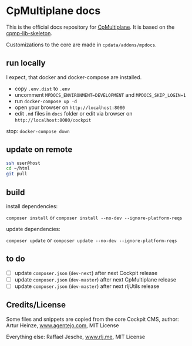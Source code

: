 # CpMultiplane docs

This is the official docs repository for [CpMultiplane][2]. It is based on the [cpmp-lib-skeleton][3].

Customizations to the core are made in `cpdata/addons/mpdocs`.

## run locally

I expect, that docker and docker-compose are installed.

* copy `.env.dist` to `.env`
* uncomment `MPDOCS_ENVIRONMENT=DEVELOPMENT` and `MPDOCS_SKIP_LOGIN=1`
* run `docker-compose up -d`
* open your browser on `http://localhost:8080`
* edit `.md` files in `docs` folder or edit via browser on `http://localhost:8080/cockpit`

stop: `docker-compose down`

## update on remote

```bash
ssh user@host
cd ~/html
git pull
```

## build

install dependencies:

`composer install` or `composer install --no-dev --ignore-platform-reqs`

update dependencies:

`composer update` or `composer update --no-dev --ignore-platform-reqs`

## to do

* [ ] update `composer.json` (`dev-next`) after next Cockpit release
* [ ] update `composer.json` (`dev-master`) after next CpMultiplane release
* [ ] update `composer.json` (`dev-master`) after next rljUtils release

## Credits/License

Some files and snippets are copied from the core Cockpit CMS, author: Artur Heinze, www.agentejo.com, MIT License

Everything else: Raffael Jesche, www.rlj.me, MIT License

[1]: https://github.com/agentejo/cockpit/
[2]: https://github.com/raffaelj/CpMultiplane
[3]: https://github.com/raffaelj/cpmp-lib-skeleton
